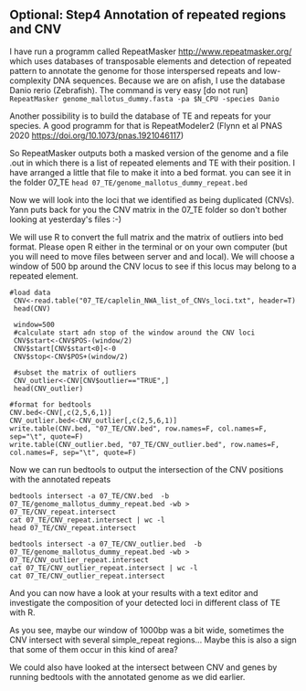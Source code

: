 ## Optional: Step4 Annotation of repeated regions and CNV
I have run a programm called RepeatMasker http://www.repeatmasker.org/ which uses databases of transposable elements and detection of repeated pattern to annotate the genome for those interspersed repeats and low-complexity DNA sequences. Because we are on afish, I use the database Danio rerio (Zebrafish). The command is very easy
[do not run] ```RepeatMasker genome_mallotus_dummy.fasta -pa $N_CPU -species Danio```

Another possibility is to build the database of TE and repeats for your species. A good programm for that is RepeatModeler2 (Flynn et al PNAS 2020 https://doi.org/10.1073/pnas.1921046117)

So RepeatMasker outputs both a masked version of the genome and a file .out in which there is a list of repeated elements and TE with their position. I have arranged a little that file to make it into a bed format. you can see it in the folder 07_TE
``` head 07_TE/genome_mallotus_dummy_repeat.bed ```

Now we will look into the loci that we identified as being duplicated (CNVs). Yann puts back for you the CNV matrix in the 07_TE folder so don't bother looking at yesterday's files :-)

We will use R to convert the full matrix and the matrix of outliers into bed format. Please open R either in the terminal or  on your own computer (but you will need to move files between server and and local).
We will choose a window of 500 bp around the CNV locus to see if this locus may belong to a repeated element.

```
#load data
 CNV<-read.table("07_TE/caplelin_NWA_list_of_CNVs_loci.txt", header=T)
 head(CNV)
 
 window=500
 #calculate start adn stop of the window around the CNV loci
 CNV$start<-CNV$POS-(window/2)
 CNV$start[CNV$start<0]<-0
 CNV$stop<-CNV$POS+(window/2)
 
 #subset the matrix of outliers
 CNV_outlier<-CNV[CNV$outlier=="TRUE",]
 head(CNV_outlier)

#format for bedtools
CNV.bed<-CNV[,c(2,5,6,1)]
CNV_outlier.bed<-CNV_outlier[,c(2,5,6,1)]
write.table(CNV.bed, "07_TE/CNV.bed", row.names=F, col.names=F, sep="\t", quote=F)
write.table(CNV_outlier.bed, "07_TE/CNV_outlier.bed", row.names=F, col.names=F, sep="\t", quote=F)
```

Now we can run bedtools to output the intersection of the CNV positions with the annotated repeats
```
bedtools intersect -a 07_TE/CNV.bed  -b 07_TE/genome_mallotus_dummy_repeat.bed -wb > 07_TE/CNV_repeat.intersect
cat 07_TE/CNV_repeat.intersect | wc -l
head 07_TE/CNV_repeat.intersect

bedtools intersect -a 07_TE/CNV_outlier.bed  -b 07_TE/genome_mallotus_dummy_repeat.bed -wb > 07_TE/CNV_outlier_repeat.intersect
cat 07_TE/CNV_outlier_repeat.intersect | wc -l
cat 07_TE/CNV_outlier_repeat.intersect
```

And you can now have a look at your results with a text editor and investigate the composition of your detected loci in different class of TE with R. 

As you see, maybe our window of 1000bp was a bit wide, sometimes the CNV intersect with several simple_repeat regions... Maybe this is also a sign that some of them occur in this kind of area? 

We could also have looked at the intersect between CNV and genes by running bedtools with the annotated genome as we did earlier.

